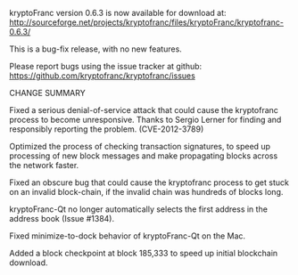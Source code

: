kryptoFranc version 0.6.3 is now available for download at:
  http://sourceforge.net/projects/kryptofranc/files/kryptoFranc/kryptofranc-0.6.3/

This is a bug-fix release, with no new features.

Please report bugs using the issue tracker at github:
  https://github.com/kryptofranc/kryptofranc/issues

CHANGE SUMMARY

Fixed a serious denial-of-service attack that could cause the
kryptofranc process to become unresponsive. Thanks to Sergio Lerner
for finding and responsibly reporting the problem. (CVE-2012-3789)

Optimized the process of checking transaction signatures, to
speed up processing of new block messages and make propagating
blocks across the network faster.

Fixed an obscure bug that could cause the kryptofranc process to get
stuck on an invalid block-chain, if the invalid chain was
hundreds of blocks long.

kryptoFranc-Qt no longer automatically selects the first address
in the address book (Issue #1384).

Fixed minimize-to-dock behavior of kryptoFranc-Qt on the Mac.

Added a block checkpoint at block 185,333 to speed up initial
blockchain download.
